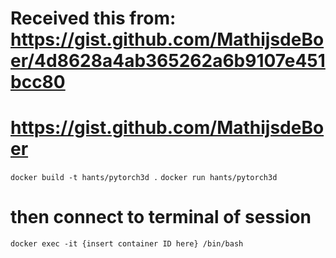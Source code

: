 # Received this from: https://gist.github.com/MathijsdeBoer/4d8628a4ab365262a6b9107e451bcc80 
# https://gist.github.com/MathijsdeBoer

`docker build -t hants/pytorch3d .`
`docker run hants/pytorch3d` 

# then connect to terminal of session
`docker exec -it {insert container ID here} /bin/bash` 